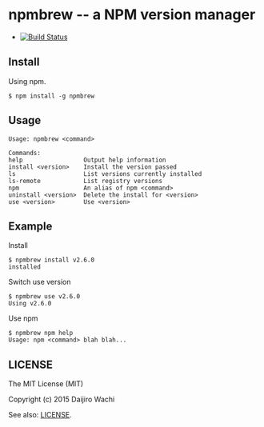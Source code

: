 # npmbrew -- a NPM version manager

+ [![Build Status](https://api.travis-ci.org/watilde/npmbrew.svg)](https://travis-ci.org/watilde/npmbrew)

## Install
Using npm.

```
$ npm install -g npmbrew
```

## Usage
```
Usage: npmbrew <command>

Commands:
help                 Output help information
install <version>    Install the version passed
ls                   List versions currently installed
ls-remote            List registry versions
npm                  An alias of npm <command>
uninstall <version>  Delete the install for <version>
use <version>        Use <version>
```

## Example
Install
```
$ npmbrew install v2.6.0
installed
```

Switch use version
```
$ npmbrew use v2.6.0
Using v2.6.0
```

Use npm
```
$ npmbrew npm help
Usage: npm <command> blah blah...
```

## LICENSE
The MIT License (MIT)

Copyright (c) 2015 Daijiro Wachi

See also: [LICENSE](/LICENSE).
